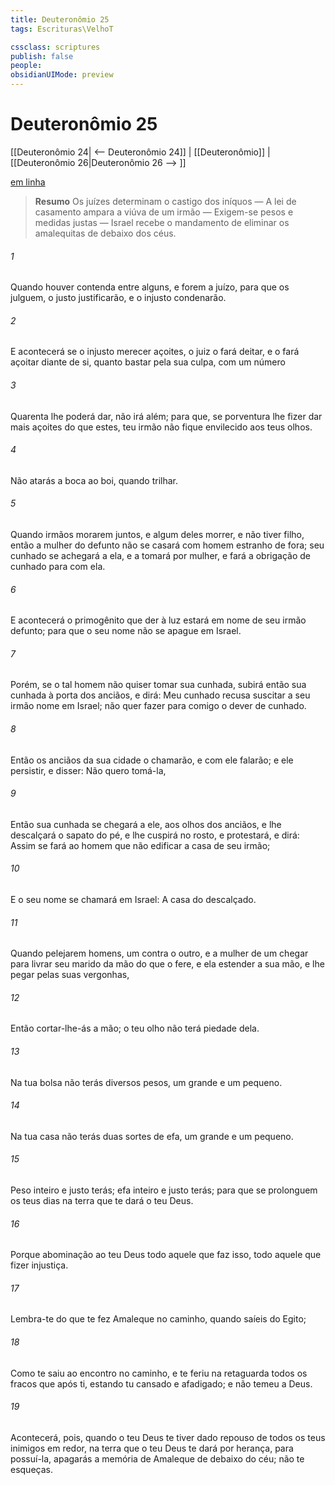 ```yaml
---
title: Deuteronômio 25
tags: Escrituras\VelhoT

cssclass: scriptures
publish: false
people:
obsidianUIMode: preview
---
```


# Deuteronômio 25
[[Deuteronômio 24| <-- Deuteronômio 24]] | [[Deuteronômio]] | [[Deuteronômio 26|Deuteronômio 26 --> ]]

[em linha](https://churchofjesuschrist.org/study/scriptures/ot/deut/25?lang=por)

> __Resumo__
Os juízes determinam o castigo dos iníquos — A lei de casamento ampara a viúva de um irmão — Exigem-se pesos e medidas justas — Israel recebe o mandamento de eliminar os amalequitas de debaixo dos céus.

###### 1 
Quando houver contenda entre alguns, e forem a juízo, para que os julguem, o justo justificarão, e o injusto condenarão.

###### 2 
E acontecerá  se o injusto merecer açoites, o juiz o fará deitar, e o fará açoitar diante de si, quanto bastar pela sua culpa, com um  número 

###### 3 
Quarenta  lhe poderá dar, não irá além; para que, se porventura lhe fizer dar mais açoites do que estes, teu irmão não fique envilecido aos teus olhos.

###### 4 
Não atarás a boca ao boi, quando trilhar.

###### 5 
Quando  irmãos morarem juntos, e algum deles morrer, e não tiver filho, então a mulher do defunto não se casará com homem estranho de fora; seu cunhado se achegará a ela, e a tomará por mulher, e fará a obrigação de cunhado para com ela.

###### 6 
E acontecerá  o primogênito que  der à luz estará em nome de seu irmão defunto; para que o seu nome não se apague em Israel.

###### 7 
Porém, se o tal homem não quiser tomar sua cunhada, subirá então sua cunhada à porta dos anciãos, e dirá: Meu cunhado recusa suscitar a seu irmão nome em Israel; não quer fazer para comigo o dever de cunhado.

###### 8 
Então os anciãos da sua cidade o chamarão, e com ele falarão; e  ele persistir, e disser: Não quero tomá-la,

###### 9 
Então sua cunhada se chegará a ele, aos olhos dos anciãos, e lhe descalçará o sapato do pé, e lhe cuspirá no rosto, e protestará, e dirá: Assim se fará ao homem que não edificar a casa de seu irmão;

###### 10 
E o seu nome se chamará em Israel: A casa do descalçado.

###### 11 
Quando pelejarem  homens, um contra o outro, e a mulher de um chegar para livrar seu marido da mão do que o fere, e ela estender a sua mão, e lhe pegar pelas suas vergonhas,

###### 12 
Então cortar-lhe-ás a mão; o teu olho não terá piedade dela.

###### 13 
Na tua bolsa não terás diversos pesos, um grande e um pequeno.

###### 14 
Na tua casa não terás duas sortes de efa, um grande e um pequeno.

###### 15 
Peso inteiro e justo terás; efa inteiro e justo terás; para que se prolonguem os teus dias na terra que te dará o  teu Deus.

###### 16 
Porque abominação  ao  teu Deus todo aquele que faz isso, todo aquele que fizer injustiça.

###### 17 
Lembra-te do que te fez Amaleque no caminho, quando saíeis do Egito;

###### 18 
Como te saiu ao encontro no caminho, e te feriu na retaguarda todos os fracos que  após ti, estando tu cansado e afadigado; e não temeu a Deus.

###### 19 
Acontecerá, pois,  quando o  teu Deus te tiver dado repouso de todos os teus inimigos em redor, na terra que o  teu Deus te dará por herança, para possuí-la,  apagarás a memória de Amaleque de debaixo do céu; não te esqueças.

